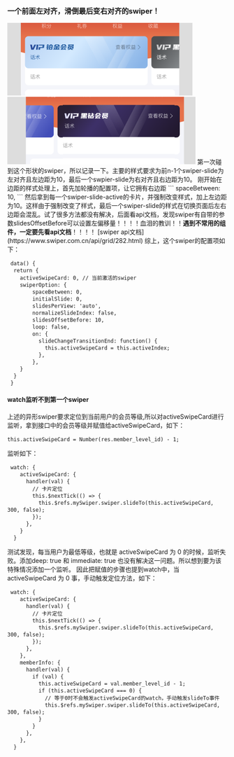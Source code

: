 ### 一个前面左对齐，滑倒最后变右对齐的swiper！
<img src="../pictures/04.png"/>
<img src="../pictures/03.png"/>
第一次碰到这个形状的swiper，所以记录一下。主要的样式要求为前n-1个swiper-slide为左对齐且左边距为10，最后一个swpier-slide为右对齐且右边距为10。
刚开始在边距的样式处理上，首先加轮播的配置项，让它拥有右边距
```
 spaceBetween: 10, 
 ```
然后拿到每一个swiper-slide-active的卡片，并强制改变样式，加上左边距为10。这样由于强制改变了样式，最后一个swiper-slide的样式在切换页面后左右边距会混乱。试了很多方法都没有解决，后面看api文档，发现swiper有自带的参数slidesOffsetBefore可以设置左偏移量！！！！血泪的教训！！<b>遇到不常用的组件，一定要先看api文档</b>！！！！
[swiper api文档](https://www.swiper.com.cn/api/grid/282.html)
综上，这个swiper的配置项如下：

```
 data() {
  return {
    activeSwipeCard: 0, // 当前激活的swiper
    swiperOption: {
        spaceBetween: 0,
        initialSlide: 0,
        slidesPerView: 'auto',
        normalizeSlideIndex: false,
        slidesOffsetBefore: 10,
        loop: false,
        on: {
          slideChangeTransitionEnd: function() {
            this.activeSwipeCard = this.activeIndex;
          },
        },
    }
  }
 }
```

#### watch监听不到第一个swiper
上述的异形swiper要求定位到当前用户的会员等级,所以对activeSwipeCard进行监听，拿到接口中的会员等级并赋值给activeSwipeCard，如下：
```
this.activeSwipeCard = Number(res.member_level_id) - 1;
```
监听如下：
```
 watch: {
    activeSwipeCard: {
      handler(val) {
        // 卡片定位
        this.$nextTick(() => {
          this.$refs.mySwiper.swiper.slideTo(this.activeSwipeCard, 300, false);
        });
      },
    }
  }
```
测试发现，每当用户为最低等级，也就是 activeSwipeCard 为 0 的时候，监听失败。添加deep: true 和 immediate: true 也没有解决这一问题。所以想到要为该特殊情况添加一个监听。
因此把赋值的步骤也提到watch中，当activeSwipeCard 为 0 事，手动触发定位方法，如下：

```
 watch: {
    activeSwipeCard: {
      handler(val) {
        // 卡片定位
        this.$nextTick(() => {
          this.$refs.mySwiper.swiper.slideTo(this.activeSwipeCard, 300, false);
        });
      },
    },
    memberInfo: {
      handler(val) {
        if (val) {
          this.activeSwipeCard = val.member_level_id - 1;
          if (this.activeSwipeCard === 0) {
            // 等于0时不会触发activeSwipeCard的watch，手动触发slideTo事件
            this.$refs.mySwiper.swiper.slideTo(this.activeSwipeCard, 300, false);
          }
        }
      },
    },
  }
```


